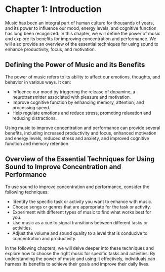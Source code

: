 Chapter 1: Introduction
=======================

Music has been an integral part of human culture for thousands of years, and its power to influence our mood, energy levels, and cognitive function has long been recognized. In this chapter, we will define the power of music and explore its benefits for improving concentration and performance. We will also provide an overview of the essential techniques for using sound to enhance productivity, focus, and motivation.

Defining the Power of Music and its Benefits
--------------------------------------------

The power of music refers to its ability to affect our emotions, thoughts, and behavior in various ways. It can:

* Influence our mood by triggering the release of dopamine, a neurotransmitter associated with pleasure and motivation.
* Improve cognitive function by enhancing memory, attention, and processing speed.
* Help regulate emotions and reduce stress, promoting relaxation and reducing distractions.

Using music to improve concentration and performance can provide several benefits, including increased productivity and focus, enhanced motivation and energy levels, reduced stress and anxiety, and improved cognitive function and memory retention.

Overview of the Essential Techniques for Using Sound to Improve Concentration and Performance
---------------------------------------------------------------------------------------------

To use sound to improve concentration and performance, consider the following techniques:

* Identify the specific task or activity you want to enhance with music.
* Choose songs or genres that are appropriate for the task or activity.
* Experiment with different types of music to find what works best for you.
* Use music as a cue to signal transitions between different tasks or activities.
* Adjust the volume and sound quality to a level that is conducive to concentration and productivity.

In the following chapters, we will delve deeper into these techniques and explore how to choose the right music for specific tasks and activities. By understanding the power of music and using it effectively, individuals can harness its benefits to achieve their goals and improve their daily lives.


